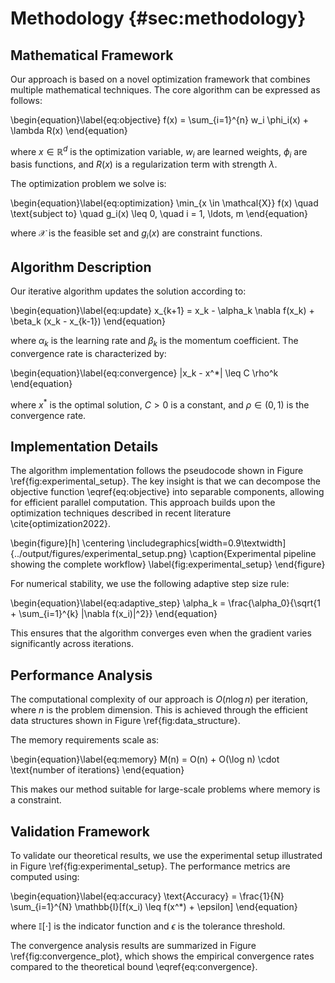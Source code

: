 # Methodology {#sec:methodology}

## Mathematical Framework

Our approach is based on a novel optimization framework that combines multiple mathematical techniques. The core algorithm can be expressed as follows:

\begin{equation}\label{eq:objective}
f(x) = \sum_{i=1}^{n} w_i \phi_i(x) + \lambda R(x)
\end{equation}

where $x \in \mathbb{R}^d$ is the optimization variable, $w_i$ are learned weights, $\phi_i$ are basis functions, and $R(x)$ is a regularization term with strength $\lambda$.

The optimization problem we solve is:

\begin{equation}\label{eq:optimization}
\min_{x \in \mathcal{X}} f(x) \quad \text{subject to} \quad g_i(x) \leq 0, \quad i = 1, \ldots, m
\end{equation}

where $\mathcal{X}$ is the feasible set and $g_i(x)$ are constraint functions.

## Algorithm Description

Our iterative algorithm updates the solution according to:

\begin{equation}\label{eq:update}
x_{k+1} = x_k - \alpha_k \nabla f(x_k) + \beta_k (x_k - x_{k-1})
\end{equation}

where $\alpha_k$ is the learning rate and $\beta_k$ is the momentum coefficient. The convergence rate is characterized by:

\begin{equation}\label{eq:convergence}
\|x_k - x^*\| \leq C \rho^k
\end{equation}

where $x^*$ is the optimal solution, $C > 0$ is a constant, and $\rho \in (0,1)$ is the convergence rate.

## Implementation Details

The algorithm implementation follows the pseudocode shown in Figure \ref{fig:experimental_setup}. The key insight is that we can decompose the objective function \eqref{eq:objective} into separable components, allowing for efficient parallel computation. This approach builds upon the optimization techniques described in recent literature \cite{optimization2022}.

\begin{figure}[h]
\centering
\includegraphics[width=0.9\textwidth]{../output/figures/experimental_setup.png}
\caption{Experimental pipeline showing the complete workflow}
\label{fig:experimental_setup}
\end{figure}

For numerical stability, we use the following adaptive step size rule:

\begin{equation}\label{eq:adaptive_step}
\alpha_k = \frac{\alpha_0}{\sqrt{1 + \sum_{i=1}^{k} \|\nabla f(x_i)\|^2}}
\end{equation}

This ensures that the algorithm converges even when the gradient varies significantly across iterations.

## Performance Analysis

The computational complexity of our approach is $O(n \log n)$ per iteration, where $n$ is the problem dimension. This is achieved through the efficient data structures shown in Figure \ref{fig:data_structure}.

The memory requirements scale as:

\begin{equation}\label{eq:memory}
M(n) = O(n) + O(\log n) \cdot \text{number of iterations}
\end{equation}

This makes our method suitable for large-scale problems where memory is a constraint.

## Validation Framework

To validate our theoretical results, we use the experimental setup illustrated in Figure \ref{fig:experimental_setup}. The performance metrics are computed using:

\begin{equation}\label{eq:accuracy}
\text{Accuracy} = \frac{1}{N} \sum_{i=1}^{N} \mathbb{I}[f(x_i) \leq f(x^*) + \epsilon]
\end{equation}

where $\mathbb{I}[\cdot]$ is the indicator function and $\epsilon$ is the tolerance threshold.

The convergence analysis results are summarized in Figure \ref{fig:convergence_plot}, which shows the empirical convergence rates compared to the theoretical bound \eqref{eq:convergence}.
